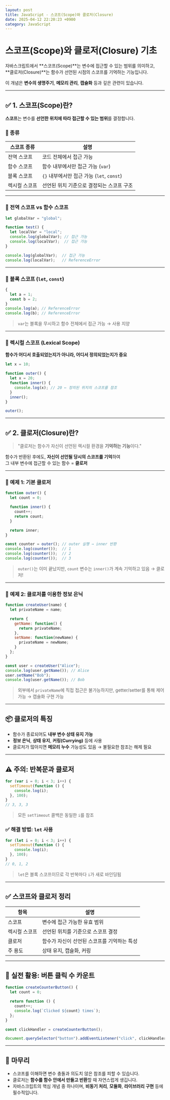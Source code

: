 ```yaml
---
layout: post
title: JavaScript - 스코프(Scope)와 클로저(Closure)
date: 2025-04-12 22:20:23 +0900
category: JavaScript
---
```

# 스코프(Scope)와 클로저(Closure) 기초

자바스크립트에서 **스코프(Scope)**는 변수에 접근할 수 있는 범위를 의미하고,  
**클로저(Closure)**는 함수가 선언된 시점의 스코프를 기억하는 기능입니다.  

이 개념은 **변수의 생명주기**, **메모리 관리**, **캡슐화** 등과 깊은 관련이 있습니다.

---

## ✅ 1. 스코프(Scope)란?

**스코프**는 변수를 **선언한 위치에 따라 접근할 수 있는 범위**를 결정합니다.

### 🔸 종류

| 스코프 종류     | 설명                                         |
|------------------|----------------------------------------------|
| 전역 스코프      | 코드 전체에서 접근 가능                       |
| 함수 스코프      | 함수 내부에서만 접근 가능 (`var`)             |
| 블록 스코프      | `{}` 내부에서만 접근 가능 (`let`, `const`)    |
| 렉시컬 스코프    | 선언된 위치 기준으로 결정되는 스코프 구조     |

---

### 📌 전역 스코프 vs 함수 스코프

```js
let globalVar = "global";

function test() {
  let localVar = "local";
  console.log(globalVar); // 접근 가능
  console.log(localVar);  // 접근 가능
}

console.log(globalVar);  // 접근 가능
console.log(localVar);   // ReferenceError
```

---

### 📌 블록 스코프 (`let`, `const`)

```js
{
  let a = 1;
  const b = 2;
}
console.log(a); // ReferenceError
console.log(b); // ReferenceError
```

> `var`는 블록을 무시하고 함수 전체에서 접근 가능 → 사용 지양

---

### 📌 렉시컬 스코프 (Lexical Scope)

**함수가 어디서 호출되었는지가 아니라, 어디서 정의되었는지가 중요**

```js
let x = 10;

function outer() {
  let x = 20;
  function inner() {
    console.log(x); // 20 ← 정의된 위치의 스코프를 참조
  }
  inner();
}

outer();
```

---

## ✅ 2. 클로저(Closure)란?

> "클로저는 함수가 자신이 선언된 렉시컬 환경을 **기억하는 기능**이다."

함수가 반환된 후에도, **자신이 선언될 당시의 스코프를 기억**하여  
그 내부 변수에 접근할 수 있는 함수 = **클로저**

---

### 🔹 예제 1: 기본 클로저

```js
function outer() {
  let count = 0;

  function inner() {
    count++;
    return count;
  }

  return inner;
}

const counter = outer(); // outer 실행 → inner 반환
console.log(counter());  // 1
console.log(counter());  // 2
console.log(counter());  // 3
```

> `outer()`는 이미 끝났지만, `count` 변수는 `inner()`가 계속 기억하고 있음 → 클로저!

---

### 🔹 예제 2: 클로저를 이용한 정보 은닉

```js
function createUser(name) {
  let privateName = name;

  return {
    getName: function() {
      return privateName;
    },
    setName: function(newName) {
      privateName = newName;
    }
  };
}

const user = createUser("Alice");
console.log(user.getName()); // Alice
user.setName("Bob");
console.log(user.getName()); // Bob
```

> 외부에서 `privateName`에 직접 접근은 불가능하지만, getter/setter를 통해 제어 가능 → 캡슐화 구현 가능

---

## 📦 클로저의 특징

- 함수가 종료되어도 **내부 변수 상태 유지 가능**
- **정보 은닉**, **상태 유지**, **커링(Currying)** 등에 사용
- 클로저가 많아지면 **메모리 누수** 가능성도 있음 → 불필요한 참조는 해제 필요

---

## ⚠️ 주의: 반복문과 클로저

```js
for (var i = 0; i < 3; i++) {
  setTimeout(function () {
    console.log(i);
  }, 100);
}
// 3, 3, 3
```

> 모든 `setTimeout` 콜백은 동일한 `i`를 참조

### ✅ 해결 방법: `let` 사용

```js
for (let i = 0; i < 3; i++) {
  setTimeout(function () {
    console.log(i);
  }, 100);
}
// 0, 1, 2
```

> `let`은 블록 스코프이므로 각 반복마다 `i`가 새로 바인딩됨

---

## ✅ 스코프와 클로저 정리

| 항목             | 설명                                             |
|------------------|--------------------------------------------------|
| 스코프           | 변수에 접근 가능한 유효 범위                     |
| 렉시컬 스코프     | 선언된 위치를 기준으로 스코프 결정               |
| 클로저           | 함수가 자신이 선언된 스코프를 기억하는 특성     |
| 주 용도          | 상태 유지, 캡슐화, 커링                         |

---

## 📌 실전 활용: 버튼 클릭 수 카운트

```js
function createCounterButton() {
  let count = 0;

  return function () {
    count++;
    console.log(`Clicked ${count} times`);
  };
}

const clickHandler = createCounterButton();

document.querySelector("button").addEventListener("click", clickHandler);
```

---

## 🧠 마무리

- 스코프를 이해하면 변수 충돌과 의도치 않은 참조를 피할 수 있습니다.
- 클로저는 **함수를 함수 안에서 만들고 반환**할 때 자연스럽게 생깁니다.
- 자바스크립트의 핵심 개념 중 하나이며, **비동기 처리**, **모듈화**, **라이브러리 구현** 등에 필수적입니다.